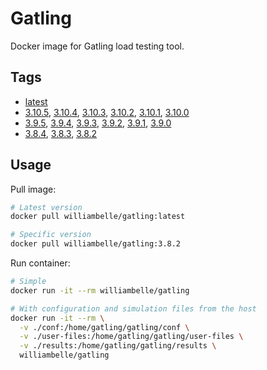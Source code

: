 # Gatling

Docker image for Gatling load testing tool.

## Tags

- [latest][latest]
- [3.10.5][3.10.5], [3.10.4][3.10.4], [3.10.3][3.10.3], [3.10.2][3.10.2], [3.10.1][3.10.1], [3.10.0][3.10.0]
- [3.9.5][3.9.5], [3.9.4][3.9.4], [3.9.3][3.9.3], [3.9.2][3.9.2], [3.9.1][3.9.1], [3.9.0][3.9.0]
- [3.8.4][3.8.4], [3.8.3][3.8.3], [3.8.2][3.8.2]

## Usage

Pull image:

```sh
# Latest version
docker pull williambelle/gatling:latest

# Specific version
docker pull williambelle/gatling:3.8.2
```

Run container:

```sh
# Simple
docker run -it --rm williambelle/gatling

# With configuration and simulation files from the host
docker run -it --rm \
  -v ./conf:/home/gatling/gatling/conf \
  -v ./user-files:/home/gatling/gatling/user-files \
  -v ./results:/home/gatling/gatling/results \
  williambelle/gatling
```

[latest]: https://github.com/williambelle/docker-gatling/blob/850643f8455b42a9a38dbec9fe80535bab4b59e3/ubuntu/Dockerfile
[3.10.5]: https://github.com/williambelle/docker-gatling/blob/850643f8455b42a9a38dbec9fe80535bab4b59e3/ubuntu/Dockerfile
[3.10.4]: https://github.com/williambelle/docker-gatling/blob/474d885f0c7eba90d5d7b12ff19f7a1fd1b9ce89/ubuntu/Dockerfile
[3.10.3]: https://github.com/williambelle/docker-gatling/blob/25ffd0225ec43e0f0a065f70304649f3120e0ee6/ubuntu/Dockerfile
[3.10.2]: https://github.com/williambelle/docker-gatling/blob/38d12553cc7e067884dc15be90a293e5e8326056/ubuntu/Dockerfile
[3.10.1]: https://github.com/williambelle/docker-gatling/blob/01221700bef7db8c1511f329444e5eca8c348077/ubuntu/Dockerfile
[3.10.0]: https://github.com/williambelle/docker-gatling/blob/6be6de56b862cc8158eaaaca80b367dd8b48dcd3/ubuntu/Dockerfile
[3.9.5]: https://github.com/williambelle/docker-gatling/blob/14bd33c0a330ec2549526e3a0a5386b405bd3aae/ubuntu/Dockerfile
[3.9.4]: https://github.com/williambelle/docker-gatling/blob/ef02892706e17771e60dea68218efdbe5f24f258/ubuntu/Dockerfile
[3.9.3]: https://github.com/williambelle/docker-gatling/blob/123b918305b02ffc38d05f2d171fcf7d203d7583/ubuntu/Dockerfile
[3.9.2]: https://github.com/williambelle/docker-gatling/blob/78e4f960e3b382ca09fb6428c6ebc3291e14c429/ubuntu/Dockerfile
[3.9.1]: https://github.com/williambelle/docker-gatling/blob/ac360d0699b23e76d29f16b2ee272b314cd686c9/ubuntu/Dockerfile
[3.9.0]: https://github.com/williambelle/docker-gatling/blob/e2ae01c12895838eed400bdbc06d6f687507dccf/ubuntu/Dockerfile
[3.8.4]: https://github.com/williambelle/docker-gatling/blob/a2a7a2ede2d7c4960d99932a1dd4f97cbb6fc9ef/ubuntu/Dockerfile
[3.8.3]: https://github.com/williambelle/docker-gatling/blob/16109ccdc5bd7341d09c4c85d98a902a22e63766/ubuntu/Dockerfile
[3.8.2]: https://github.com/williambelle/docker-gatling/blob/3e039c7fa611d0c467d065f5ab5f62761d3a0692/ubuntu/Dockerfile
